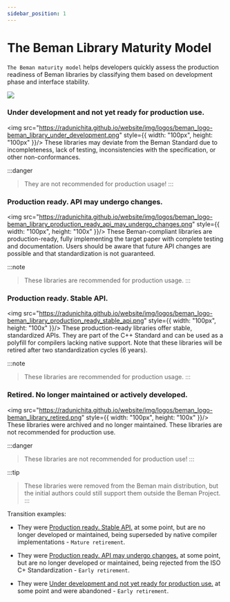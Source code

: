 ```yaml
---
sidebar_position: 1
---
```


# The Beman Library Maturity Model

<!-- truncate -->

<!--
SPDX-License-Identifier: Apache-2.0 WITH LLVM-exception
-->

`The Beman maturity model` helps developers quickly assess the production readiness of Beman libraries by classifying them based on development phase and interface stability.


<img src="https://radunichita.github.io/website/img/beman_flow-beman_library_maturity_model.png"/>

### Under development and not yet ready for production use.
<img src="https://radunichita.github.io/website/img/logos/beman_logo-beman_library_under_development.png" style={{ width: "100px", height: "100px" }}/> These libraries may deviate from the Beman Standard due to incompleteness, lack of testing, inconsistencies with the specification, or other non-conformances.

:::danger
> They are not recommended for production usage!
:::

### Production ready. API may undergo changes.
<img src="https://radunichita.github.io/website/img/logos/beman_logo-beman_library_production_ready_api_may_undergo_changes.png" style={{ width: "100px", height: "100x" }}/> These Beman-compliant libraries are production-ready, fully implementing the target paper with complete testing and documentation. Users should be aware that future API changes are possible and that standardization is not guaranteed.

:::note
> These libraries are recommended for production usage.
:::

### Production ready. Stable API.
<img src="https://radunichita.github.io/website/img/logos/beman_logo-beman_library_production_ready_stable_api.png" style={{ width: "100px", height: "100x" }}/> These production-ready libraries offer stable, standardized APIs.  They are part of the C++ Standard and can be used as a polyfill for compilers lacking native support. Note that these libraries will be retired after two standardization cycles (6 years).

:::note
> These libraries are recommended for production usage.
:::

### Retired. No longer maintained or actively developed.
<img src="https://radunichita.github.io/website/img/logos/beman_logo-beman_library_retired.png" style={{ width: "100px", height: "100x" }}/> These libraries were archived and no longer maintained. These libraries are not recommended for production use.


:::danger
> These libraries are not recommended for production use!
:::

:::tip
>  These libraries were removed from the Beman main distribution, but the initial authors could still support them outside the Beman Project.
:::

Transition examples:

* They were [Production ready. Stable API.](./BEMAN_LIBRARY_MATURITY_MODEL.md#production-ready-stable-api) at some point, but are no longer developed or maintained, being superseded by native compiler implementations - `Mature retirement`.

* They were [Production ready. API may undergo changes.](./BEMAN_LIBRARY_MATURITY_MODEL.md#production-ready-api-may-undergo-changes) at some point, but are no longer developed or maintained, being rejected from the ISO C+ Standardization - `Early retirement`.

* They were [Under development and not yet ready for production use.](./BEMAN_LIBRARY_MATURITY_MODEL.md#under-development-and-not-yet-ready-for-production-use) at some point and were abandoned - `Early retirement`.

